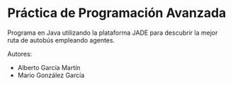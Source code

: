 # Práctica de Programación Avanzada
Programa en Java utilizando la plataforma JADE para descubrir la mejor ruta de autobús empleando agentes.

Autores:
- Alberto García Martín
- Mario González García
